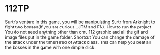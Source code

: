 # 112TP
Surtr‘s venture
In this game, you will be manipulating Surtr from Arknight to fight two bosses(If you are curious…JTM and FN). 
How to run the project
You do not need anything other than cmu 112 graphic and all the gif and image files put in the game folder. 
Shortcut
You can change the damage of the attack under the timerFired of Attack class. This can help you beat all the bosses in the game with one simple click.
